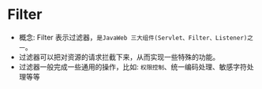 # Filter

- 概念: Filter 表示过滤器，`是JavaWeb 三大组件(Servlet、Filter、Listener)之一`。
- 过滤器可以把对资源的请求拦截下来，从而实现一些特殊的功能。
- 过滤器一般完成一些通用的操作，比如: `权限控制`、统一编码处理、敏感字符处理等等

